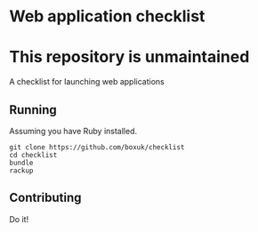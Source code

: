 # Web application checklist

# This repository is unmaintained

A checklist for launching web applications

## Running

Assuming you have Ruby installed.

```
git clone https://github.com/boxuk/checklist
cd checklist
bundle
rackup
```

## Contributing

Do it!

